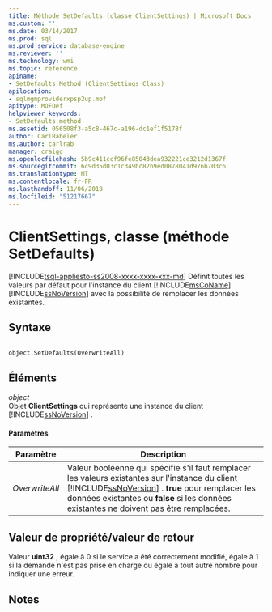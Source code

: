 ```yaml
---
title: Méthode SetDefaults (classe ClientSettings) | Microsoft Docs
ms.custom: ''
ms.date: 03/14/2017
ms.prod: sql
ms.prod_service: database-engine
ms.reviewer: ''
ms.technology: wmi
ms.topic: reference
apiname:
- SetDefaults Method (ClientSettings Class)
apilocation:
- sqlmgmproviderxpsp2up.mof
apitype: MOFDef
helpviewer_keywords:
- SetDefaults method
ms.assetid: 056508f3-a5c8-467c-a196-dc1ef1f5178f
author: CarlRabeler
ms.author: carlrab
manager: craigg
ms.openlocfilehash: 5b9c411ccf96fe85043dea932221ce3212d1367f
ms.sourcegitcommit: 6c9d35d03c1c349bc82b9ed0878041d976b703c6
ms.translationtype: MT
ms.contentlocale: fr-FR
ms.lasthandoff: 11/06/2018
ms.locfileid: "51217667"
---
```

# <a name="clientsettings-class---setdefaults-method"></a>ClientSettings, classe (méthode SetDefaults)
[!INCLUDE[tsql-appliesto-ss2008-xxxx-xxxx-xxx-md](../../includes/tsql-appliesto-ss2008-xxxx-xxxx-xxx-md.md)]
  Définit toutes les valeurs par défaut pour l'instance du client [!INCLUDE[msCoName](../../includes/msconame-md.md)] [!INCLUDE[ssNoVersion](../../includes/ssnoversion-md.md)] avec la possibilité de remplacer les données existantes.  
  
## <a name="syntax"></a>Syntaxe  
  
```  
  
object.SetDefaults(OverwriteAll)  
```  
  
## <a name="parts"></a>Éléments  
 *object*  
 Objet **ClientSettings** qui représente une instance du client [!INCLUDE[ssNoVersion](../../includes/ssnoversion-md.md)] .  
  
#### <a name="parameters"></a>Paramètres  
  
|Paramètre|Description|  
|---------------|-----------------|  
|*OverwriteAll*|Valeur booléenne qui spécifie s'il faut remplacer les valeurs existantes sur l'instance du client [!INCLUDE[ssNoVersion](../../includes/ssnoversion-md.md)] . **true** pour remplacer les données existantes ou **false** si les données existantes ne doivent pas être remplacées.|  
  
## <a name="property-valuereturn-value"></a>Valeur de propriété/valeur de retour  
 Valeur **uint32** , égale à 0 si le service a été correctement modifié, égale à 1 si la demande n'est pas prise en charge ou égale à tout autre nombre pour indiquer une erreur.  
  
## <a name="remarks"></a>Notes  
  
